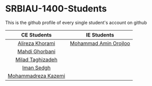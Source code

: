 # SRBIAU-1400-Students
This is the github profile of every single student's account on github 

| CE Students | IE Students |
|  :---: |  :---:  |
| [Alireza Khorami](https://github.com/khoramism/) | [Mohammad Amin Orojloo](https://github.com/maorojloo/) |
| [Mahdi Ghorbani](https://github.com/MahdiGhorbaniMQ/) |
| [Milad Taghizadeh](https://github.com/miladtaghizadeh1382/) |
| [Iman Sedgh](https://github.com/iman-sedgh/) |
| [Mohammadreza Kazemi](https://github.com/mohammadk202/) |

